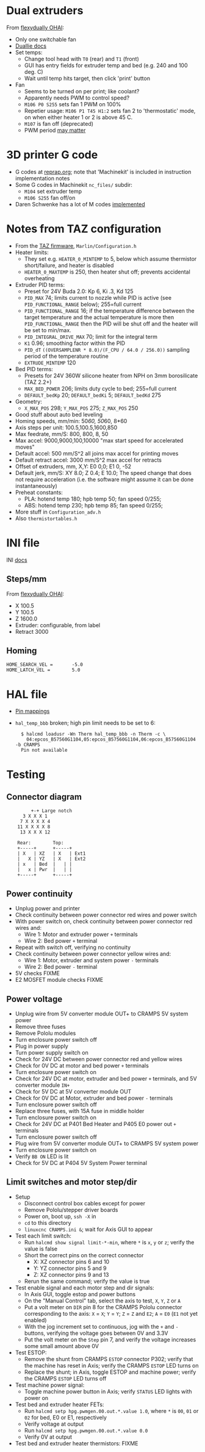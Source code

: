 # Dual extruders

From [flexydually OHAI][fd-ohai]:

- Only one switchable fan
- [Duallie docs][duallie]
- Set temps:
  - Change tool head with `T0` (rear) and `T1` (front)
  - GUI has entry fields for extruder temp and bed (e.g. 240 and 100
    deg. C)
  - Wait until temp hits target, then click 'print' button
- Fan
  - Seems to be turned on per print; like coolant?
  - Apparently needs PWM to control speed?
  - `M106 P0 S255` sets fan 1 PWM on 100%
  - Repetier usage: `M106 P1 T45 H1:2` sets fan 2 to 'thermostatic'
    mode, on when either heater 1 or 2 is above 45 C.
  - `M107` is fan off (deprecated)
  - PWM period [may matter][fan-pwm]
  

[fd-ohai]: https://ohai.lulzbot.com/project/lulzbot-taz-flexydually-tool-head-v2-installation/accessories/
[duallie]: http://devel.lulzbot.com/TAZ/accessories/javelin/
[fan-pwm]: https://groups.google.com/forum/#!topic/machinekit/BSLiZSQKoDQ

# 3D printer G code
- G codes at [reprap.org][rro-gcode]; note that 'Machinekit' is
  included in instruction implementation notes
- Some G codes in Machinekit `nc_files/` subdir:
  - `M104` set extruder temp
  - `M106 S255` fan off/on
- Daren Schwenke has a lot of M codes [implemented][ds-mcodes]


[rro-gcode]: http://reprap.org/wiki/G-code
[ds-mcodes]: https://github.com/Arcus-3d/Arcus-3D-M1

# Notes from TAZ configuration
- From the [TAZ firmware][TAZ-fw], `Marlin/Configuration.h`
- Heater limits:
  - They set e.g. `HEATER_0_MINTEMP` to 5, below which assume
    thermistor short/failure, and heater is disabled
  - `HEATER_0_MAXTEMP` is 250, then heater shut off; prevents
    accidental overheating
- Extruder PID terms:
  - Preset for 24V Buda 2.0:  Kp 6, Ki .3, Kd 125
  - `PID_MAX` 74; limits current to nozzle while PID is active (see
    `PID_FUNCTIONAL_RANGE` below); 255=full current
  - `PID_FUNCTIONAL_RANGE` 16; if the temperature difference between
    the target temperature and the actual temperature is more then
    `PID_FUNCTIONAL_RANGE` then the PID will be shut off and the
    heater will be set to min/max.
  - `PID_INTEGRAL_DRIVE_MAX` 70; limit for the integral term
  - `K1` 0.96; smoothing factor within the PID
  - `PID_dT` `((OVERSAMPLENR * 8.0)/(F_CPU / 64.0 / 256.0))` sampling
    period of the temperature routine
  - `EXTRUDE_MINTEMP` 120
- Bed PID terms:
  - Presets for 24V 360W silicone heater from NPH on 3mm borosilicate
    (TAZ 2.2+)
  - `MAX_BED_POWER` 206; limits duty cycle to bed; 255=full current
  - `DEFAULT_bedKp` 20; `DEFAULT_bedKi` 5; `DEFAULT_bedKd` 275
- Geometry:
  - `X_MAX_POS` 298; `Y_MAX_POS` 275; `Z_MAX_POS` 250
- Good stuff about auto bed leveling
- Homing speeds, mm/min:  50*60, 50*60, 8*60
- Axis steps per unit:   100.5,100.5,1600,850
- Max feedrate, mm/S:  800, 800, 8, 50
- Max accel:  9000,9000,100,10000 "max start speed for accelerated moves"
- Default accel:  500 mm/S^2 all joins max accel for printing moves
- Default retract accel:  3000 mm/S^2 max accel for retracts
- Offset of extruders, mm, X,Y:  E0 0,0; E1 0, -52
- Default jerk, mm/S: XY 8.0; Z 0.4; E 10.0; The speed change that
  does not require acceleration (i.e. the software might assume it can
  be done instantaneously)
- Preheat constants:
  - PLA:  hotend temp 180; hpb temp 50; fan speed 0/255;
  - ABS:  hotend temp 230; hpb temp 85; fan speed 0/255;
- More stuff in `Configuration_adv.h`
- Also `thermistortables.h`

[TAZ-fw]: http://devel.lulzbot.com/TAZ/Holly/software/2014Q3_rB/Marlin/Marlin-2014Q3_rB.tar

# INI file
INI [docs][1]

[1]: http://www.machinekit.io/docs/config/ini_config/

## Steps/mm

From [flexydually OHAI][fd-ohai]:

- X 100.5
- Y 100.5
- Z 1600.0
- Extruder:  configurable, from label
- Retract 3000

## Homing

    HOME_SEARCH_VEL =       -5.0
    HOME_LATCH_VEL =        5.0

# HAL file

- [Pin mappings][2]

[2]: https://drive.google.com/open?id=1xLqDcoijuftPpDJuLmIFQLNdOEL-pKPV24phtdy3Io8

- `hal_temp_bbb` broken; high pin limit needs to be set to 6:

        $ halcmd loadusr -Wn Therm hal_temp_bbb -n Therm -c \
	      04:epcos_B57560G1104,05:epcos_B57560G1104,06:epcos_B57560G1104 -b CRAMPS
        Pin not available

# Testing

## Connector diagram

             +-+ Large notch
		  3 X X X 1
		 7 X X X X 4
		11 X X X X 8
		 13 X X X 12

        Rear:        Top:
		+-----+      +-----+
		| X   | XZ   | X   | Ext1
		|   X | YZ   | X   | Ext2
		| x   | Bed  |   | |
		|   x | Pwr  |   | |
		+-----+      +-----+

## Power continuity
- Unplug power and printer
- Check continuity between power connector red wires and power switch
- With power switch on, check continuity between power connector red
  wires and:
  - Wire 1:  Motor and extruder power `+` terminals
  - Wire 2:  Bed power `+` terminal
- Repeat with switch off, verifying no continuity
- Check continuity between power connector yellow wires and:
  - Wire 1:  Motor, extruder and system power `-` terminals
  - Wire 2:  Bed power `-` terminal
- 5V checks FIXME
- E2 MOSFET module checks FIXME

## Power voltage
- Unplug wire from 5V converter module OUT+ to CRAMPS 5V system power
- Remove three fuses
- Remove Pololu modules
- Turn enclosure power switch off
- Plug in power supply
- Turn power supply switch on
- Check for 24V DC between power connector red and yellow wires
- Check for 0V DC at motor and bed power `+` terminals
- Turn enclosure power switch on
- Check for 24V DC at motor, extruder and bed power `+` terminals, and
  5V converter module `IN+`
- Check for 5V DC at 5V converter module OUT
- Check for 0V DC at Motor, extruder and bed power `-` terminals
- Turn enclosure power switch off
- Replace three fuses, with 15A fuse in middle holder
- Turn enclosure power switch on
- Check for 24V DC at P401 Bed Heater and P405 E0 power out `+` terminals
- Turn enclosure power switch off
- Plug wire from 5V converter module OUT+ to CRAMPS 5V system power
- Turn enclosure power switch on
- Verify `BB ON` LED is lit
- Check for 5V DC at P404 5V System Power terminal

## Limit switches and motor step/dir

- Setup
  - Disconnect control box cables except for power
  - Remove Pololu/stepper driver boards
  - Power on, boot up, `ssh -X` in
  - `cd` to this directory
  - `linuxcnc CRAMPS.ini &`; wait for Axis GUI to appear
- Test each limit switch:
  - Run `halcmd show signal limit-*-min`, where `*` is `x`, `y` or
	`z`; verify the value is false
  - Short the correct pins on the correct connector
	- X:  XZ connector pins 6 and 10
	- Y:  YZ connector pins 5 and 9
	- Z:  XZ connector pins 9 and 13
  - Rerun the same command; verify the value is true
- Test enable signal and each motor step and dir signals:
  - In Axis GUI, toggle estop and power buttons
  - On the "Manual Control" tab, select the axis to test, `X`, `Y`,
    `Z` or `A`
  - Put a volt meter on `DIR` pin 8 for the CRAMPS Pololu connector
    corresponding to the axis:  `X` = `X`; `Y` = `Y`; `Z` = `Z` and
    `E2`; `A` = `E0` (`E1` not yet enabled)
  - With the jog increment set to continuous, jog with the `+` and `-`
    buttons, verifying the voltage goes between 0V and 3.3V
  - Put the volt meter on the `Step` pin 7, and verify the voltage
    increases some small amount above 0V
- Test ESTOP:
  - Remove the shunt from CRAMPS `ESTOP` connector P302; verify that
    the machine has reset in Axis; verify the CRAMPS `ESTOP` LED
    turns on
  - Replace the shunt; in Axis, toggle ESTOP and machine power;
    verify the CRAMPS `ESTOP` LED turns off
- Test machine power signal:
  - Toggle machine power button in Axis; verify `STATUS` LED lights
    with power on
- Test bed and extruder heater FETs:
  - Run `halcmd setp hpg.pwmgen.00.out.*.value 1.0`, where `*` is
    `00`, `01` or `02` for bed, E0 or E1, respectively
  - Verify voltage at output
  - Run `halcmd setp hpg.pwmgen.00.out.*.value 0.0`
  - Verify 0V at output
- Test bed and extruder heater thermistors: FIXME
